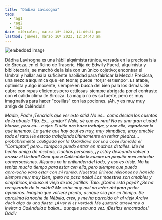 ```yaml
---
title: "Dádiva Lavisogna"
tags:
  - tag1
  - tag2
  - tag3
date: miércoles, marzo 15º 2023, 11:00:21 pm
lastmod: jueves, marzo 16º 2023, 12:34:43 am
---
```


![embedded image](https://assets.legendkeeper.com/9eb81a9d-a680-484f-96b8-591e5e3db9eb.png "Attachment")

Dádiva Lavisogna es una hábil alquimista rúnica, versada en la preciosa isla de Sircoza, en el Reino de Traserio. Hija de Edwil y Faeral, alquimista y bibliotecaria, se marchó de la isla con un único objetivo; encontrar el Umbral y hallar así la suficiente habilidad para fabricar la Mezcla Preciosa, una mezcla alquímica que (en teoría) puede "forjar el tiempo". Es afable, optimista y algo inocente, siempre en busca del bien para los demás. Se cubre con ropas eficientes pero estilosas, siempre abrigada por el contraste con el cálido clima de Sircoza. La magia no es su fuerte, pero es muy imaginativa para hacer "cosillas" con las pociones. ¡Ah, y es muy muy amiga de Caléndula!

_Madre, Padre_ _¡Tendríais que ver este sitio! No es... como decían los cuentos de la abuela Tifa. Es... ¿mejor? ¡Vale, sé que es raro! No es una gran ciudad blanca, pero es... mejor. El sitio nos hace trabajar, y con ello, agradecer lo que tenemos. La gente que hay aquí es muy, muy simpática, ¡muy amable todo el rato! He estado trabajando últimamente en retirar piedras... probablemente castigada por la Guardiana por una cosa llamada el "Corruptor", pero... tampoco puedo entrar en muchos detalles. Me he hecho amiga de muchas, muchas personas, ¡y estoy deseando volver a cruzar el Umbral!_ _Creo que a Caléndula le cuesta un poquito más entablar conversaciones. Algunos no la entienden del todo, y eso es triste. No he tenido mucho tiempo para estar con ella, pero siempre que puedo aprovecho para estar con mi ramita. Nuestras últimas misiones no han ido siempre muy muy bien, ¡pero no pasa nada! Los maestros son amables y simpáticos, incluso el viejo de las patillas, Talo._ _¿Cómo está papá? ¿Se ha recuperado de la caída? Me sabe muy mal no estar ahí para poder ayudaros. Imagino que volveré pronto, aunque sea por un tiempo. Se aproxima la noche de Nébula, creo, y me ha parecido oír al viejo Arcivo decir algo de una fiesta. ¡A ver si es verdad! Me gustaría atreverme a invitar a Caléndula a bailar... aunque sea una vez._ _¡Besitos encantados!_ _Dádiv_
